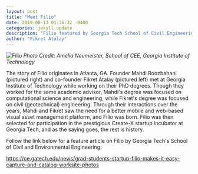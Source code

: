 ```yaml
---
layout: post
title: "Meet Filio"
date: 2019-08-13 01:36:32 -0400
categories: jekyll update
description: "Filio featured by Georgia Tech School of Civil Engineering"
author: "Fikret Atalay"
---
```


![Filio](https://www.dropbox.com/s/lny297c4b34myau/Filio-Atalay-Fikret-Roozbahani-Mahdi-Working-at-Computer-By-Amelia-Neumeister-h.jpg?raw=1)
*Photo Credit: Amelia Neumeister, School of CEE, Georgia Institute of Technology*

The story of Filio originates in Atlanta, GA. Founder Mahdi Roozbahani (pictured right) and co-founder Fikret Atalay (pictured left) met at Georgia Institute of Technology while working on their PhD degrees. Though they worked for the same academic advisor, Mahdi's degree was focused on computational science and engineering, while Fikret's degree was focused on civil (geotechnical) engineering. Through their interactions over the years, Mahdi and Fikret saw the need for a better mobile and web-based visual asset management platform, and Filio was born. Filio was then  selected for participation in the prestigious Create-X startup incubator at Georgia Tech, and as the saying goes, the rest is history.

Follow the link below for a feature article on Filio by Georgia Tech's School of Civil and Environmental Engineering:

https://ce.gatech.edu/news/grad-students-startup-filio-makes-it-easy-capture-and-catalog-worksite-photos

